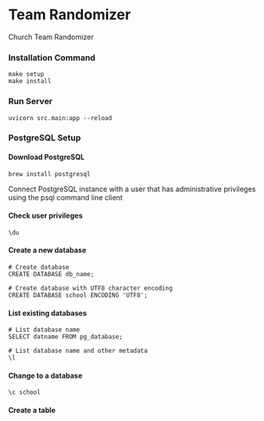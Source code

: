 # Team Randomizer

Church Team Randomizer

### Installation Command

```
make setup
make install
```

### Run Server

```
uvicorn src.main:app --reload
```

### PostgreSQL Setup

#### Download PostgreSQL

```
brew install postgresql
```

Connect PostgreSQL instance with a user that has administrative privileges using the psql command line client

#### Check user privileges

```
\du
```

#### Create a new database

```
# Create database
CREATE DATABASE db_name;

# Create database with UTF8 character encoding
CREATE DATABASE school ENCODING 'UTF8';
```

#### List existing databases

```
# List database name
SELECT datname FROM pg_database;

# List database name and other metadata
\l
```

#### Change to a database

```
\c school
```

#### Create a table

```

```
